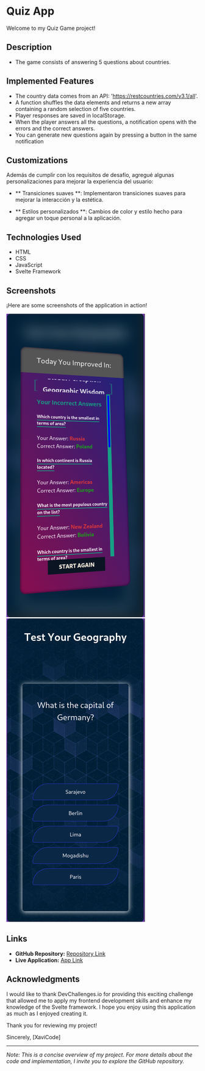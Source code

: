 # Quiz App

Welcome to my Quiz Game project!

## Description

- The game consists of answering 5 questions about countries.

## Implemented Features

- The country data comes from an API: 'https://restcountries.com/v3.1/all'.
- A function shuffles the data elements and returns a new array containing a random selection of five countries.
- Player responses are saved in localStorage.
- When the player answers all the questions, a notification opens with the errors and the correct answers.
- You can generate new questions again by pressing a button in the same notification

## Customizations

Además de cumplir con los requisitos de desafío, agregué algunas personalizaciones para mejorar la experiencia del usuario:

- ** Transiciones suaves **: Implementaron transiciones suaves para mejorar la interacción y la estética.

- ** Estilos personalizados **: Cambios de color y estilo hecho para agregar un toque personal a la aplicación.

## Technologies Used

- HTML
- CSS
- JavaScript
- Svelte Framework

## Screenshots

¡Here are some screenshots of the application in action!

![Screenshots 1](/src/assets/one.png)
![Screenshots 2](/src/assets/two.png)

## Links

- **GitHub Repository:** [Repository Link](https://github.com/xabi1000/todo_challenge)
- **Live Application:** [App Link](https://todo-challenge-io.netlify.app/)

## Acknowledgments

I would like to thank DevChallenges.io for providing this exciting challenge that allowed me to apply my frontend development skills and enhance my knowledge of the Svelte framework. I hope you enjoy using this application as much as I enjoyed creating it.

Thank you for reviewing my project!

Sincerely,
[XaviCode]

---

_Note: This is a concise overview of my project. For more details about the code and implementation, I invite you to explore the GitHub repository._
